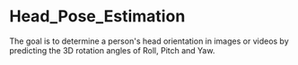 # Head_Pose_Estimation
The goal is to determine a person's head orientation in images or videos by predicting the 3D rotation angles of Roll, Pitch and Yaw.
